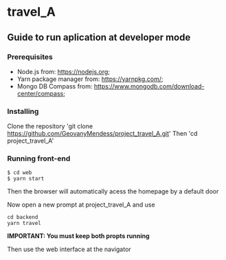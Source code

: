 # travel_A

## Guide to run aplication at developer mode

### Prerequisites

* Node.js from: https://nodejs.org;
* Yarn package manager from: https://yarnpkg.com/;
* Mongo DB Compass from: https://www.mongodb.com/download-center/compass;

### Installing

Clone the repository
'git clone https://github.com/GeovanyMendess/project_travel_A.git'
Then
'cd project_travel_A'

### Running front-end

```
$ cd web
$ yarn start
```
Then the browser will automatically acess the homepage by a default door

Now open a new prompt at project_travel_A and use
 ```
 cd backend
 yarn travel
 ```

**IMPORTANT: You must keep both propts running**

Then use the web interface at the navigator  




